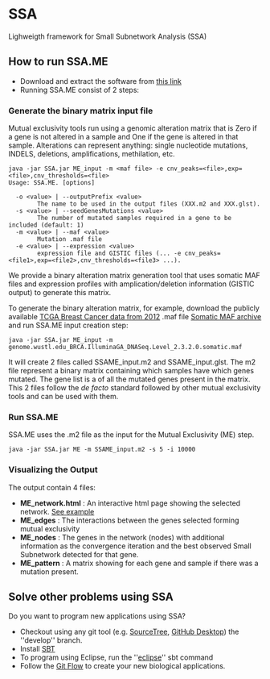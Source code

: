# SSA
Lighweigth framework for Small Subnetwork Analysis (SSA)

## How to run SSA.ME

* Download and extract the software from [this link](http://bioinformatics.intec.ugent.be/ssame/SSA.zip)
* Running SSA.ME consist of 2 steps:
 

### Generate the binary matrix input file

Mutual exclusivity tools run using a genomic alteration matrix that is Zero if a gene is not altered in a sample and One if the gene is altered in that sample. Alterations can represent anything: single nucleotide mutations, INDELS, deletions, amplifications, methilation, etc.

```
java -jar SSA.jar ME_input -m <maf file> -e cnv_peaks=<file>,exp=<file>,cnv_thresholds=<file>
Usage: SSA.ME. [options]

  -o <value> | --outputPrefix <value>
        The name to be used in the output files (XXX.m2 and XXX.glst).
  -s <value> | --seedGenesMutations <value>
        The number of mutated samples required in a gene to be included (default: 1)
  -m <value> | --maf <value>
        Mutation .maf file
  -e <value> | --expression <value>
        expression file and GISTIC files (... -e cnv_peaks=<file1>,exp=<file2>,cnv_thresholds=<file3> ...).
```
We provide a binary alteration matrix generation tool that uses somatic MAF files and expression profiles with amplication/deletion information (GISTIC output) to generate this matrix. 

To generate the binary alteration matrix, for example, download the publicly available [TCGA Breast Cancer data from 2012](https://tcga-data.nci.nih.gov/docs/publications/brca_2012/) .maf file [Somatic MAF archive](http://tcga-data.nci.nih.gov/docs/publications/brca_2012/genome.wustl.edu_BRCA.IlluminaGA_DNASeq.Level_2.3.2.0.tar.gz) and run SSA.ME input creation step:
```
java -jar SSA.jar ME_input -m genome.wustl.edu_BRCA.IlluminaGA_DNASeq.Level_2.3.2.0.somatic.maf
```

It will create 2 files called SSAME_input.m2 and SSAME_input.glst. The m2 file represent a binary matrix containing which samples have which genes mutated. The gene list is a of all the mutated genes present in the matrix. This 2 files follow the *de facto* standard followed by other mutual exclusivity tools and can be used with them.

### Run SSA.ME

SSA.ME uses the .m2 file as the input for the Mutual Exclusivity (ME) step.

```
java -jar SSA.jar ME -m SSAME_input.m2 -s 5 -i 10000
```

### Visualizing the Output

The output contain 4 files:

+ __ME_network.html__ : An interactive html page showing the selected network. [See example](http://bioinformatics.intec.ugent.be/ssame/ME_network.html)
+ __ME_edges__ : The interactions between the genes selected forming mutual exclusivity
+ __ME_nodes__ : The genes in the network (nodes) with additional information as the convergence iteration and the best observed Small Subnetwork detected for that gene.
+ __ME_pattern__ : A matrix showing for each gene and sample if there was a mutation present.

## Solve other problems using SSA

Do you want to program new applications using SSA?

* Checkout using any git tool (e.g. [SourceTree](https://www.sourcetreeapp.com/), [GitHub Desktop](https://desktop.github.com/)) the ''develop'' branch.
* Install [SBT](http://www.scala-sbt.org/0.13/tutorial/Setup.html)
* To program using Eclipse, run the ''[eclipse](https://github.com/typesafehub/sbteclipse/wiki/Using-sbteclipse)'' sbt command
* Follow the [Git Flow](http://nvie.com/posts/a-successful-git-branching-model/) to create your new biological applications.

